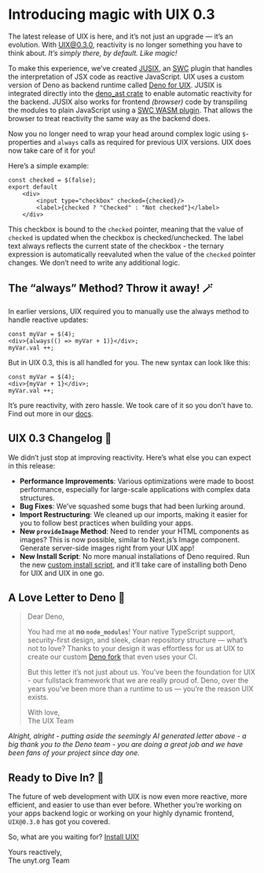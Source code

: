 <!--
	{
		description: "Introducing magic with UIX 0.3",
		preview: "res/uix-0.3.0.png",
		date: ~2024-10-15~,
		tag: "Developer",
		author: "Jonas Strehle",
		authorRef: https://github.com/jonasstrehle
	};
-->

# Introducing magic with UIX 0.3

The latest release of UIX is here, and it’s not just an upgrade — it’s an evolution. With [UIX@0.3.0](https://github.com/unyt-org/uix), reactivity is no longer something you have to think about. *It’s simply there, by default. Like magic!*

To make this experience, we’ve created [JUSIX](https://github.com/unyt-org/jusix), an [SWC](https://swc.rs/) plugin that handles the interpretation of JSX code as reactive JavaScript. UIX uses a custom version of Deno as backend runtime called [Deno for UIX](https://github.com/unyt-org/deno). JUSIX is integrated directly into the [deno_ast crate](https://github.com/unyt-org/deno_ast) to enable automatic reactivity for the backend. JUSIX also works for frontend *(browser)* code by transpiling the modules to plain JavaScript using a [SWC WASM plugin](https://github.com/unyt-org/jusix/tree/wasm-plugin). That allows the browser to treat reactivity the same way as the backend does. 

Now you no longer need to wrap your head around complex logic using `$`-properties and `always` calls as required for previous UIX versions. UIX does now take care of it for you!

Here’s a simple example:

```tsx
const checked = $(false);
export default
    <div>
        <input type="checkbox" checked={checked}/>
        <label>{checked ? "Checked" : "Not checked"}</label>
    </div>
```

This checkbox is bound to the `checked` pointer, meaning that the value of `checked` is updated when the checkbox is checked/unchecked. The label text always reflects the current state of the checkbox - the ternary
expression is automatically reevaluted when the value of the `checked` pointer changes.
We don’t need to write any additional logic.

## The “always” Method? Throw it away! 🪄

In earlier versions, UIX required you to manually use the always method to handle reactive updates:

```tsx
const myVar = $(4);
<div>{always(() => myVar + 1)}</div>;
myVar.val ++;
```

But in UIX 0.3, this is all handled for you. The new syntax can look like this:

```tsx
const myVar = $(4);
<div>{myVar + 1}</div>;
myVar.val ++;
```

It’s pure reactivity, with zero hassle. We took care of it so you don’t have to. Find out more in our [docs](https://docs.unyt.org/manual/uix/getting-started).

## UIX 0.3 Changelog 📝
We didn’t just stop at improving reactivity. Here’s what else you can expect in this release:

* **Performance Improvements**: Various optimizations were made to boost performance, especially for large-scale applications with complex data structures.
* **Bug Fixes**: We’ve squashed some bugs that had been lurking around.
* **Import Restructuring**: We cleaned up our imports, making it easier for you to follow best practices when building your apps.
* **New `provideImage` Method**: Need to render your HTML components as images? This is now possible, similar to Next.js’s Image component. Generate server-side images right from your UIX app!
* **New Install Script**: No more manual installations of Deno required. Run the new [custom install script](https://github.com/unyt-org/uix-install), and it’ll take care of installing both Deno for UIX and UIX in one go.


## A Love Letter to Deno 💖
>Dear Deno,
>
>You had me at **no `node_modules`**! Your native TypeScript support, security-first design, and sleek, clean repository structure — what’s not to love? Thanks to your design it was effortless for us at UIX to create our custom [Deno fork](https://github.com/unyt-org/deno) that even uses your CI.
>
>But this letter it’s not just about us. You’ve been the foundation for UIX - our fullstack framework that we are really proud of. Deno, over the years you’ve been more than a runtime to us — you’re the reason UIX exists.
>
>With love,<br/>
>The UIX Team

*Alright, alright - putting aside the seemingly AI generated letter above - a big thank you to the Deno team - you are doing a great job and we have been fans of your project since day one.*

## Ready to Dive In? 🚀
The future of web development with UIX is now even more reactive, more efficient, and easier to use than ever before. Whether you’re working on your apps backend logic or working on your highly dynamic frontend, `UIX@0.3.0` has got you covered.

So, what are you waiting for? [Install UIX!](https://github.com/unyt-org/uix-install)

Yours reactively,<br/>
The unyt.org Team 
